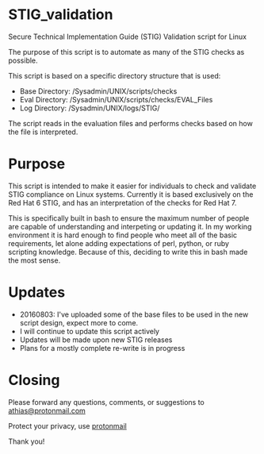 # STIG_validation
Secure Technical Implementation Guide (STIG) Validation script for Linux 

The purpose of this script is to automate as many of the STIG checks as possible.

This script is based on a specific directory structure that is used:
- Base Directory: /Sysadmin/UNIX/scripts/checks
- Eval Directory: /Sysadmin/UNIX/scripts/checks/EVAL_Files
- Log Directory: /Sysadmin/UNIX/logs/STIG/

The script reads in the evaluation files and performs checks based on how the file is interpreted.

# Purpose

This script is intended to make it easier for individuals to check and validate STIG compliance on Linux systems.  Currently it is based exclusively on the Red Hat 6 STIG, and has an interpretation of the checks for Red Hat 7.

This is specifically built in bash to ensure the maximum number of people are capable of understanding and interpeting or updating it.  In my working environment it is hard enough to find people who meet all of the basic requirements, let alone adding expectations of perl, python, or ruby scripting knowledge.  Because of this, deciding to write this in bash made the most sense.

# Updates

- 20160803: I've uploaded some of the base files to be used in the new script design, expect more to come.
- I will continue to update this script actively
- Updates will be made upon new STIG releases
- Plans for a mostly complete re-write is in progress

# Closing

Please forward any questions, comments, or suggestions to athias@protonmail.com

Protect your privacy, use <a href="http://www.protonmail.com/">protonmail</a>

Thank you!
